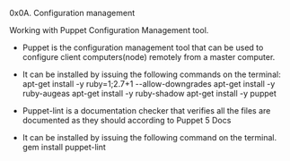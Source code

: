 0x0A. Configuration management

Working with Puppet Configuration Management tool.
- Puppet is the configuration management tool that can be used to
  configure client computers(node) remotely from a master computer.

- It can be installed by issuing the following commands on the terminal:
	apt-get install -y ruby=1;2.7+1 --allow-downgrades
	apt-get install -y ruby-augeas
	apt-get install -y ruby-shadow
	apt-get install -y puppet

- Puppet-lint is a documentation checker that verifies all the files
  are documented as they should according to Puppet 5 Docs

- It can be installed by issuing the following command on the
  terminal.
	gem install puppet-lint


